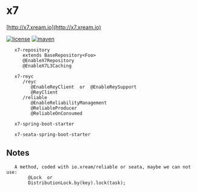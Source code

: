 # x7
   [http://x7.xream.io](http://x7.xream.io)
   
[![license](https://img.shields.io/github/license/x-ream/x7.svg)](https://www.apache.org/licenses/LICENSE-2.0.html)
[![maven](https://img.shields.io/maven-central/v/io.xream.x7/x7-parent.svg)](https://search.maven.org/search?q=io.xream)

       
       x7-repository
          extends BaseRepository<Foo>
          @EnableX7Repository
          @EnableX7L3Caching
          
       x7-reyc
          /reyc
             @EnableReyClient  or  @EnableReySupport
             @ReyClient
          /reliable
             @EnableReliabilityManagement
             @ReliableProducer
             @ReliableOnConsumed
        
       x7-spring-boot-starter
       
       x7-seata-spring-boot-starter
       
       
## Notes
       A method, coded with io.xream/reliable or seata, maybe we can not use:
            @Lock  or 
            DistributionLock.by(key).lock(task);
            
            